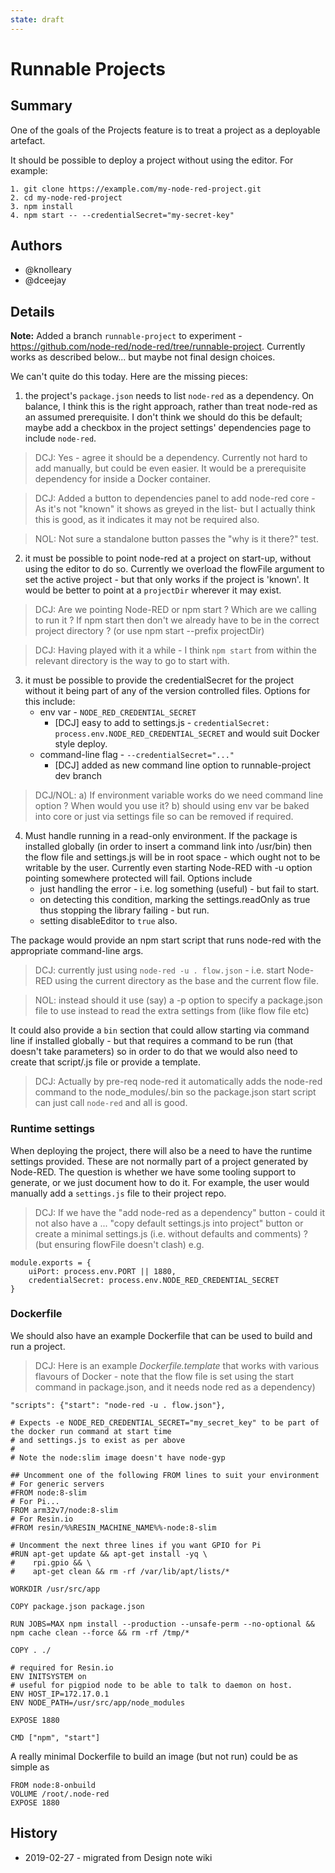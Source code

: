 ```yaml
---
state: draft
---
```


# Runnable Projects

## Summary

One of the goals of the Projects feature is to treat a project as a deployable artefact.

It should be possible to deploy a project without using the editor. For example:

```
1. git clone https://example.com/my-node-red-project.git
2. cd my-node-red-project
3. npm install
4. npm start -- --credentialSecret="my-secret-key"
```


## Authors

 - @knolleary
 - @dceejay

## Details

**Note:** Added a branch `runnable-project` to experiment - https://github.com/node-red/node-red/tree/runnable-project. Currently works as described below... but maybe not final design choices.

We can't quite do this today. Here are the missing pieces:

1. the project's `package.json` needs to list `node-red` as a dependency. On balance, I think this is the right approach, rather than treat node-red as an assumed prerequisite. I don't think we should do this be default; maybe add a checkbox in the project settings' dependencies page to include `node-red`.
> DCJ: Yes - agree it should be a dependency. Currently not hard to add manually, but could be even easier. It would be a prerequisite dependency for inside a Docker container.

>DCJ: Added a button to dependencies panel to add node-red core - As it's not "known" it shows as greyed in the list- but I actually think this is good, as it indicates it may not be required also.

>NOL: Not sure a standalone button passes the "why is it there?" test.
2. it must be possible to point node-red at a project on start-up, without using the editor to do so. Currently we overload the flowFile argument to set the active project - but that only works if the project is 'known'. It would be better to point at a `projectDir` wherever it may exist.
> DCJ: Are we pointing Node-RED or npm start ? Which are we calling to run it ? If npm start then don't we already have to be in the correct project directory ? (or use npm start --prefix projectDir)

> DCJ: Having played with it a while - I think `npm start` from within the relevant directory is the way to go to start with.
3. it must be possible to provide the credentialSecret for the project without it being part of any of the version controlled files. Options for this include:
    - env var - `NODE_RED_CREDENTIAL_SECRET`
      - [DCJ] easy to add to settings.js - `credentialSecret: process.env.NODE_RED_CREDENTIAL_SECRET` and would suit Docker style deploy.
    - command-line flag - `--credentialSecret="..."`
      - [DCJ] added as new command line option to runnable-project dev branch
>DCJ/NOL: a) If environment variable works do we need command line option ? When would you use it? b) should using env var be baked into core or just via settings file so can be removed if required.

4. Must handle running in a read-only environment. If the package is installed globally (in order to insert a command link into /usr/bin) then the flow file and settings.js will be in root space - which ought not to be writable by the user. Currently even starting Node-RED with -u option pointing somewhere protected will fail. Options include
    - just handling the error - i.e. log something (useful) - but fail to start.
    - on detecting this condition, marking the settings.readOnly as true thus stopping the library failing - but run.
    - setting disableEditor to `true` also.

The package would provide an npm start script that runs node-red with the appropriate command-line args.
> DCJ: currently just using `node-red -u . flow.json` - i.e. start Node-RED using the current directory as the base and the current flow file.

>NOL: instead should it use (say) a -p option to specify a package.json file to use instead to read the extra settings from (like flow file etc)

It could also provide a `bin` section that could allow starting via command line if installed globally - but that requires a command to be run (that doesn't take parameters) so in order to do that we would also need to create that script/.js file or provide a template.

> DCJ: Actually by pre-req node-red it automatically adds the node-red command to the node_modules/.bin so the package.json start script can just call `node-red` and all is good.

### Runtime settings

When deploying the project, there will also be a need to have the runtime settings provided. These are not normally part of a project generated by Node-RED. The question is whether we have some tooling support to generate, or we just document how to do it. For example, the user would manually add a `settings.js` file to their project repo.
> DCJ: If we have the "add node-red as a dependency" button - could it not also have a ... "copy default settings.js into project" button or create a minimal settings.js (i.e. without defaults and comments) ? (but ensuring flowFile doesn't clash) e.g.

```
module.exports = {
    uiPort: process.env.PORT || 1880,
    credentialSecret: process.env.NODE_RED_CREDENTIAL_SECRET
}
```

### Dockerfile

We should also have an example Dockerfile that can be used to build and run a project.

> DCJ: Here is an example *Dockerfile.template* that works with various flavours of Docker - note that the flow file is set using the start command in package.json, and it needs node red as a dependency)

    "scripts": {"start": "node-red -u . flow.json"},

```
# Expects -e NODE_RED_CREDENTIAL_SECRET="my_secret_key" to be part of the docker run command at start time
# and settings.js to exist as per above
#
# Note the node:slim image doesn't have node-gyp

## Uncomment one of the following FROM lines to suit your environment
# For generic servers
#FROM node:8-slim
# For Pi...
FROM arm32v7/node:8-slim
# For Resin.io
#FROM resin/%%RESIN_MACHINE_NAME%%-node:8-slim

# Uncomment the next three lines if you want GPIO for Pi
#RUN apt-get update && apt-get install -yq \
#    rpi.gpio && \
#    apt-get clean && rm -rf /var/lib/apt/lists/*

WORKDIR /usr/src/app

COPY package.json package.json

RUN JOBS=MAX npm install --production --unsafe-perm --no-optional && npm cache clean --force && rm -rf /tmp/*

COPY . ./

# required for Resin.io
ENV INITSYSTEM on
# useful for pigpiod node to be able to talk to daemon on host.
ENV HOST_IP=172.17.0.1
ENV NODE_PATH=/usr/src/app/node_modules

EXPOSE 1880

CMD ["npm", "start"]
```

A really minimal Dockerfile to build an image (but not run) could be as simple as

```
FROM node:8-onbuild
VOLUME /root/.node-red
EXPOSE 1880
```




## History

  - 2019-02-27 - migrated from Design note wiki
